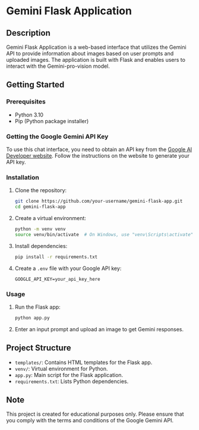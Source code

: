 # Gemini Flask Application

## Description

Gemini Flask Application is a web-based interface that utilizes the Gemini API to provide information about images based on user prompts and uploaded images. The application is built with Flask and enables users to interact with the Gemini-pro-vision model.

## Getting Started

### Prerequisites

- Python 3.10
- Pip (Python package installer)

### Getting the Google Gemini API Key

To use this chat interface, you need to obtain an API key from the [Google AI Developer website](https://ai.google.dev/). Follow the instructions on the website to generate your API key.

### Installation

1. Clone the repository:

    ```bash
    git clone https://github.com/your-username/gemini-flask-app.git
    cd gemini-flask-app
    ```

2. Create a virtual environment:

    ```bash
    python -m venv venv
    source venv/bin/activate  # On Windows, use "venv\Scripts\activate"
    ```

3. Install dependencies:

    ```bash
    pip install -r requirements.txt
    ```

4. Create a `.env` file with your Google API key:

    ```env
    GOOGLE_API_KEY=your_api_key_here
    ```

### Usage

1. Run the Flask app:

    ```bash
    python app.py
    ```


2. Enter an input prompt and upload an image to get Gemini responses.

## Project Structure

- `templates/`: Contains HTML templates for the Flask app.
- `venv/`: Virtual environment for Python.
- `app.py`: Main script for the Flask application.
- `requirements.txt`: Lists Python dependencies.

## Note

This project is created for educational purposes only. Please ensure that you comply with the terms and conditions of the Google Gemini API.

